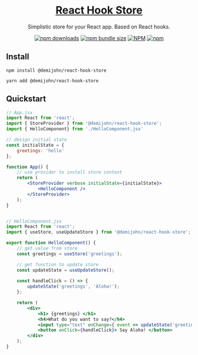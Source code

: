 <div align="center">
    <h1 align="center">
        <a href="https://demijohn.io" title="React Hook Store">
            React Hook Store
        </a>
    </h1>
</div>

<p align="center">Simplistic store for your React app. Based on React hooks.</p>

<div align="center">

[![npm downloads](https://img.shields.io/npm/dm/@demijohn/react-hook-store?style=for-the-badge)](https://www.npmjs.com/package/@demijohn/react-hook-store)
[![npm bundle size](https://img.shields.io/bundlephobia/min/@demijohn/react-hook-store?style=for-the-badge)](https://www.npmjs.com/package/@demijohn/react-hook-store)
[![NPM](https://img.shields.io/npm/l/@demijohn/react-hook-store?style=for-the-badge)](https://www.npmjs.com/package/@demijohn/react-hook-store)
[![npm](https://img.shields.io/npm/v/@demijohn/react-hook-store?label=version&style=for-the-badge)](https://www.npmjs.com/package/@demijohn/react-hook-store)

</div>




## Install

    npm install @demijohn/react-hook-store

    yarn add @demijohn/react-hook-store

## Quickstart

```jsx
// App.jsx
import React from 'react';
import { StoreProvider } from '@demijohn/react-hook-store';
import { HelloComponent} from './HelloComponent.jsx'

// design initial state
const initialState = {  
    greetings: 'hello' 
};

function App() {
    // use provider to install store context
    return (
        <StoreProvider verbose initialState={initialState}> 
            <HelloComponent /> 
        </StoreProvider>
    );
}


// HelloComponent.jsx
import React from 'react';
import { useStore, useUpdateStore } from '@demijohn/react-hook-store';

export function HelloComponent() {
    // get value from store 
    const greetings = useStore('greetings');

    // get function to update store
    const updateState = useUpdateStore();
    
    const handleClick = () => {
        updateState('greetings', 'Aloha!');
    };

    return (
        <div>
            <h1> {greetings} </h1>
            <h4>What do you want to say?</h4>
            <input type="text" onChange={ event => updateState('greetings', event.target.value)} />
            <button onClick={handleClick}> Say Aloha! </button> 
        </div>
    );  
}
```    